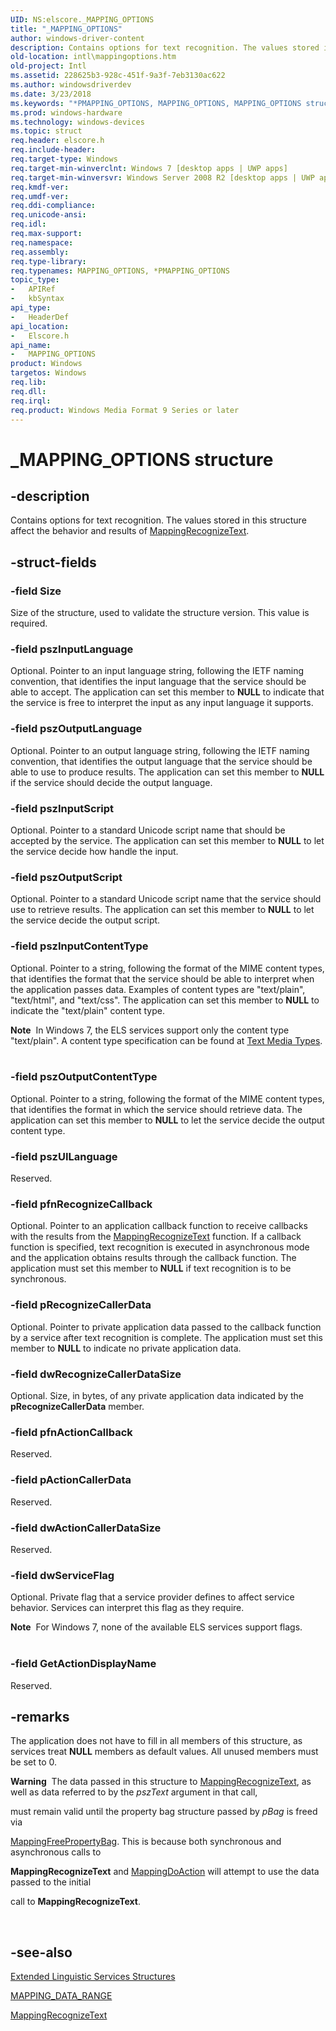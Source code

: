 ```yaml
---
UID: NS:elscore._MAPPING_OPTIONS
title: "_MAPPING_OPTIONS"
author: windows-driver-content
description: Contains options for text recognition. The values stored in this structure affect the behavior and results of MappingRecognizeText.
old-location: intl\mappingoptions.htm
old-project: Intl
ms.assetid: 228625b3-928c-451f-9a3f-7eb3130ac622
ms.author: windowsdriverdev
ms.date: 3/23/2018
ms.keywords: "*PMAPPING_OPTIONS, MAPPING_OPTIONS, MAPPING_OPTIONS structure [Internationalization for Windows Applications], PMAPPING_OPTIONS, PMAPPING_OPTIONS structure pointer [Internationalization for Windows Applications], _MAPPING_OPTIONS, elscore/MAPPING_OPTIONS, elscore/PMAPPING_OPTIONS, intl.mappingoptions"
ms.prod: windows-hardware
ms.technology: windows-devices
ms.topic: struct
req.header: elscore.h
req.include-header: 
req.target-type: Windows
req.target-min-winverclnt: Windows 7 [desktop apps | UWP apps]
req.target-min-winversvr: Windows Server 2008 R2 [desktop apps | UWP apps]
req.kmdf-ver: 
req.umdf-ver: 
req.ddi-compliance: 
req.unicode-ansi: 
req.idl: 
req.max-support: 
req.namespace: 
req.assembly: 
req.type-library: 
req.typenames: MAPPING_OPTIONS, *PMAPPING_OPTIONS
topic_type:
-	APIRef
-	kbSyntax
api_type:
-	HeaderDef
api_location:
-	Elscore.h
api_name:
-	MAPPING_OPTIONS
product: Windows
targetos: Windows
req.lib: 
req.dll: 
req.irql: 
req.product: Windows Media Format 9 Series or later
---
```


# _MAPPING_OPTIONS structure


## -description



Contains options for text recognition. The values stored in this structure affect the behavior and results of <a href="https://msdn.microsoft.com/49f30bdd-4612-423b-9913-9c35ad8a88d5">MappingRecognizeText</a>.




## -struct-fields




### -field Size

Size of the structure, used to validate the structure version. This value is required.


### -field pszInputLanguage

Optional. Pointer to an input language string, following the IETF naming convention, that identifies the input language that the service should be able to accept. The application can set this member to <b>NULL</b> to indicate that the service is free to interpret the input as any input language it supports.


### -field pszOutputLanguage

Optional. Pointer to an output language string, following the IETF naming convention, that identifies the output language that the service should be able to use to produce results. The application can set this member to <b>NULL</b> if the service should decide the output language.
			 


### -field pszInputScript

Optional. Pointer to a standard Unicode script name that should be accepted by the service. The application can set this member to <b>NULL</b> to let the service decide how handle the input.


### -field pszOutputScript

Optional. Pointer to a standard Unicode script name that the service should use to retrieve results. The application can set this member to <b>NULL</b> to let the service decide the output script.


### -field pszInputContentType

Optional. Pointer to a string, following the format of the MIME content types, that identifies the format that the service should be able to interpret when the application passes data. Examples of content types are "text/plain", "text/html", and "text/css". The application can set this member to <b>NULL</b> to indicate the "text/plain" content type. 

<div class="alert"><b>Note</b>  In Windows 7, the ELS services support only the content type "text/plain". A content type specification can be found at <a href="http://go.microsoft.com/fwlink/p/?linkid=161570">Text Media Types</a>.</div>
<div> </div>

### -field pszOutputContentType

Optional. Pointer to a string, following the format of the MIME content types, that identifies the format in which the service should retrieve data. The application can set this member to <b>NULL</b> to let the service decide the output content type.


### -field pszUILanguage

Reserved.


### -field pfnRecognizeCallback

Optional. Pointer to an application callback function to receive callbacks with the results from the <a href="https://msdn.microsoft.com/49f30bdd-4612-423b-9913-9c35ad8a88d5">MappingRecognizeText</a> function. If a callback function is specified, text recognition is executed in asynchronous mode and the application obtains results through the callback function. The application must set this member to <b>NULL</b> if text recognition is to be synchronous. 
			  


### -field pRecognizeCallerData

Optional. Pointer to private application data passed to the callback function by a service after text recognition is complete. The application must set this member to <b>NULL</b> to indicate no private application data.


### -field dwRecognizeCallerDataSize

Optional. Size, in bytes, of any private application data indicated by the <b>pRecognizeCallerData</b> member.


### -field pfnActionCallback

Reserved.


### -field pActionCallerData

Reserved.


### -field dwActionCallerDataSize

Reserved.


### -field dwServiceFlag

Optional. Private flag that a service provider defines to affect service behavior. Services can interpret this flag as they require.

<div class="alert"><b>Note</b>  For Windows 7, none of the available ELS services support flags.</div>
<div> </div>

### -field GetActionDisplayName

Reserved.


## -remarks



The application does not have to fill in all members of this structure, as services treat <b>NULL</b> members as default values. All unused members must be set to 0.

<div class="alert"><b>Warning</b>  The data passed in this structure to <a href="https://msdn.microsoft.com/49f30bdd-4612-423b-9913-9c35ad8a88d5">MappingRecognizeText</a>, as well as data referred to by the <i>pszText</i> argument in that call, 

must remain valid until the property bag structure passed by <i>pBag</i> is freed via 

<a href="https://msdn.microsoft.com/7e06e85d-109a-4c5f-be18-3750e25c4986">MappingFreePropertyBag</a>. This is because both synchronous and asynchronous calls to 

<b>MappingRecognizeText</b> and <a href="https://msdn.microsoft.com/c3903d10-3429-4707-82b5-33efa6b2dc4c">MappingDoAction</a> will attempt to use the data passed to the initial 

call to <b>MappingRecognizeText</b>.</div>
<div> </div>



## -see-also




<a href="https://msdn.microsoft.com/58cdccf8-f052-4bb3-9391-2cc537d820dd">Extended Linguistic Services Structures</a>



<a href="https://msdn.microsoft.com/adff7901-1903-45dd-888f-1b8c5bb05de1">MAPPING_DATA_RANGE</a>



<a href="https://msdn.microsoft.com/49f30bdd-4612-423b-9913-9c35ad8a88d5">MappingRecognizeText</a>
 

 

